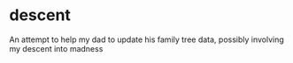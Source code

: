 # descent
An attempt to help my dad to update his family tree data, possibly involving my descent into madness
